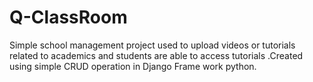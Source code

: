 # Q-ClassRoom
Simple school management project used to upload videos or tutorials related to academics and students are able to access tutorials .Created using simple CRUD operation in Django Frame work python.
